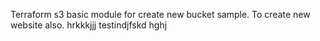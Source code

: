 Terraform s3 basic module for create new bucket sample.
To create new website also.
hrkkkjjj
testindjfskd
hghj
